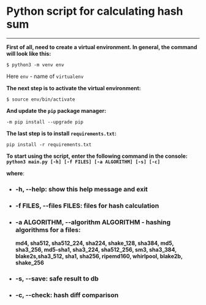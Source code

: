 # Python script for calculating hash sum
____
**First of all, need to create a virtual environment. 
In general, the command will look like this:**

`$ python3 -m venv env`

Here `env` - name of `virtualenv`

**The next step is to activate the virtual environment:**

`$ source env/bin/activate`

**And update the `pip` package manager:**

`-m pip install --upgrade pip`

**The last step is to install `requirements.txt`:**

`pip install -r requirements.txt`

**To start using the script, enter the following command in the console:**
**`python3 main.py [-h] [-f FILES] [-a ALGORITHM] [-s] [-c]`**

**where**:
* ###  -h, --help: show this help message and exit
* ###  -f FILES, --files FILES: files for hash calculation
* ### -a ALGORITHM, --algorithm ALGORITHM - hashing algorithms for a files:
    **md4, sha512, sha512_224, sha224, shake_128, sha384, md5, sha3_256, md5-sha1, sha3_224, sha512_256, sm3, sha3_384, blake2s,sha3_512, sha1, sha256, ripemd160, whirlpool, blake2b, shake_256**
* ### -s, --save: safe result to db
* ### -c, --check: hash diff comparison

